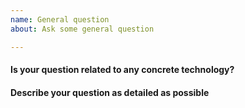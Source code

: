```yaml
---
name: General question
about: Ask some general question

---
```


<!--- Please, answer the questions to provide maximum of info -->
<!--- Filling this issue template is mandatory. Otherwise the issue can be directly closed -->
<!--- Write in English only -->
<!--- If additional info is required and requested by airgeddon's staff, you have 7 days to respond, otherwise the issue will be closed -->
<!--- Read the Issue Creation Policy on Contributing section before creating the issue -->

#### Is your question related to any concrete technology?

<!--- Insert answer here, e.g. Linux, Docker, Wireless -->

#### Describe your question as detailed as possible

<!--- Insert answer here -->

